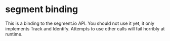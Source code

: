 segment binding
===============

This is a binding to the segment.io API.
You should not use it yet, it only implements Track and Identify.
Attempts to use other calls will fail horribly at runtime.

